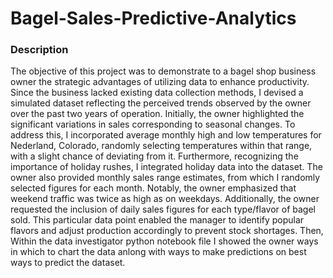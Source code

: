 # Bagel-Sales-Predictive-Analytics

### Description

The objective of this project was to demonstrate to a bagel shop business owner the strategic advantages of utilizing data to enhance productivity. Since the business lacked existing data collection methods, I devised a simulated dataset reflecting the perceived trends observed by the owner over the past two years of operation. Initially, the owner highlighted the significant variations in sales corresponding to seasonal changes. To address this, I incorporated average monthly high and low temperatures for Nederland, Colorado, randomly selecting temperatures within that range, with a slight chance of deviating from it. Furthermore, recognizing the importance of holiday rushes, I integrated holiday data into the dataset. The owner also provided monthly sales range estimates, from which I randomly selected figures for each month. Notably, the owner emphasized that weekend traffic was twice as high as on weekdays. Additionally, the owner requested the inclusion of daily sales figures for each type/flavor of bagel sold. This particular data point enabled the manager to identify popular flavors and adjust production accordingly to prevent stock shortages. Then, Within the data investigator python notebook file I showed the owner ways in which to chart the data anlong with ways to make predictions on best ways to predict the dataset.
